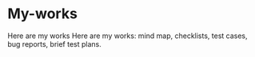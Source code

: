 # My-works
Here are my works
Here are my works: mind map, checklists, test cases, bug reports, brief test plans.
